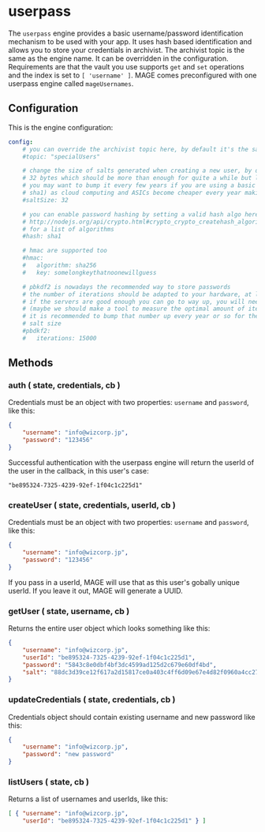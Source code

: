 # userpass

The `userpass` engine provides a basic username/password identification mechanism to be used with
your app. It uses hash based identification and allows you to store your credentials in archivist.
The archivist topic is the same as the engine name. It can be overridden in the configuration.
Requirements are that the vault you use supports `get` and `set` operations and the index is set to
`[ 'username' ]`. MAGE comes preconfigured with one userpass engine called `mageUsernames`.

## Configuration

This is the engine configuration:

```yaml
config:
	# you can override the archivist topic here, by default it's the same as the engine name.
	#topic: "specialUsers"

	# change the size of salts generated when creating a new user, by default the engine uses
	# 32 bytes which should be more than enough for quite a while but like the pbkdf2 iterations
	# you may want to bump it every few years if you are using a basic hash algo (such as md5 or
	# sha1) as cloud computing and ASICs become cheaper every year making brute force easier
	#saltSize: 32

	# you can enable password hashing by setting a valid hash algo here, see:
	# http://nodejs.org/api/crypto.html#crypto_crypto_createhash_algorithm
	# for a list of algorithms
	#hash: sha1

	# hmac are supported too
	#hmac:
	#	algorithm: sha256
	#	key: somelongkeythatnoonewillguess

	# pbkdf2 is nowadays the recommended way to store passwords
	# the number of iterations should be adapted to your hardware, at least 10k is recommended but
	# if the servers are good enough you can go to way up, you will need to experiment for that one
	# (maybe we should make a tool to measure the optimal amount of iterations?)
	# it is recommended to bump that number up every year or so for the same reasons given about the
	# salt size
	#pbdkf2:
	#	iterations: 15000
```

## Methods

### auth ( state, credentials, cb )
Credentials must be an object with two properties: `username` and `password`, like this:
``` json
{
	"username": "info@wizcorp.jp",
	"password": "123456"
}
```

Successful authentication with the userpass engine will return the userId of the user in the
callback, in this user's case:
```
"be895324-7325-4239-92ef-1f04c1c225d1"
```


### createUser ( state, credentials, userId, cb )
Credentials must be an object with two properties: `username` and `password`, like this:
``` json
{
	"username": "info@wizcorp.jp",
	"password": "123456"
}
```

If you pass in a userId, MAGE will use that as this user's gobally unique userId. If you leave it
out, MAGE will generate a UUID.

### getUser ( state, username, cb )
Returns the entire user object which looks something like this:
``` json
{
	"username": "info@wizcorp.jp",
	"userId": "be895324-7325-4239-92ef-1f04c1c225d1",
	"password": "5843c8e0dbf4bf3dc4599ad125d2c679e60df4bd",
	"salt": "88dc3d39ce12f617a2d15817ce0a403c4ff6d09e67e4d82f0960a4cc2780b377"
}
```

### updateCredentials ( state, credentials, cb )
Credentials object should contain existing username and new password like this:
``` json
{
	"username": "info@wizcorp.jp",
	"password": "new password"
}
```

### listUsers ( state, cb )
Returns a list of usernames and userIds, like this:
``` json
[ { "username": "info@wizcorp.jp",
	"userId": "be895324-7325-4239-92ef-1f04c1c225d1" } ]
```
